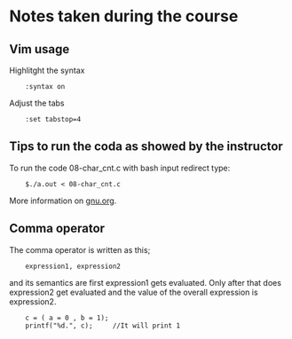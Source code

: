 # Notes taken during the course

## Vim usage

Highlitght the syntax
```
    :syntax on
```

Adjust the tabs
```
    :set tabstop=4
```

## Tips to run the coda as showed by the instructor

To run the code 08-char_cnt.c with bash input redirect type:
```
    $./a.out < 08-char_cnt.c
```

More information on [gnu.org](https://www.gnu.org/software/bash/manual/html_node/Redirections.html).

## Comma operator
The comma operator is written as this;
```
    expression1, expression2
```
and its semantics are first expression1 gets evaluated. Only after that does expression2 get evaluated and the value of the overall expression is expression2.
```
    c = ( a = 0 , b = 1);
    printf("%d.", c);     //It will print 1
```